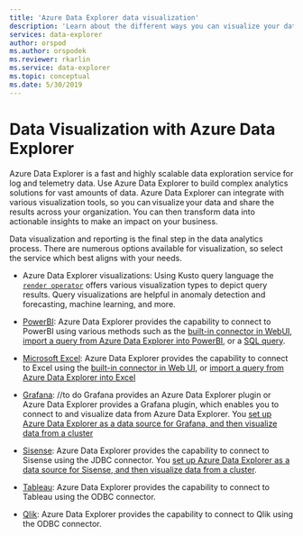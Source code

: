 ```yaml
---
title: 'Azure Data Explorer data visualization'
description: 'Learn about the different ways you can visualize your data in Azure Data Explorer'
services: data-explorer
author: orspod
ms.author: orspodek
ms.reviewer: rkarlin
ms.service: data-explorer
ms.topic: conceptual
ms.date: 5/30/2019
---
```


# Data Visualization with Azure Data Explorer 

Azure Data Explorer is a fast and highly scalable data exploration service for log and telemetry data. Use Azure Data Explorer to build complex analytics solutions for vast amounts of data. Azure Data Explorer can integrate with various visualization tools, so you can visualize your data and share the results across your organization. You can then
transform data into actionable insights to make an impact on your business.

Data visualization and reporting is the final step in the data analytics process. There are numerous options available for visualization, so select the service which best aligns with your needs. 

* Azure Data Explorer visualizations:
Using Kusto query language the [`render operator`](https://docs.microsoft.com/en-us/azure/kusto/query/renderoperator) offers various visualization types to depict query results. Query visualizations are helpful in anomaly detection and forecasting, machine learning, and more.

* [PowerBI](https://powerbi.microsoft.com):
Azure Data Explorer provides the capability to connect to PowerBI using various methods such as the [built-in connector in WebUI](https://docs.microsoft.com/en-us/azure/data-explorer/power-bi-connector), [import a query from Azure Data Explorer into PowerBI](https://docs.microsoft.com/en-us/azure/data-explorer/power-bi-imported-query), or a [SQL query](https://docs.microsoft.com/en-us/azure/data-explorer/power-bi-sql-query).

* [Microsoft Excel](https://products.office.com/en-us/excel):
Azure Data Explorer provides the capability to connect to Excel using the [built-in connector in Web UI](), or [import a query from Azure Data Explorer into Excel]()

* [Grafana](https://grafana.com):
//to do Grafana provides an Azure Data Explorer plugin or Azure Data Explorer provides a Grafana plugin, which enables you to connect to and visualize data from Azure Data Explorer. You [set up Azure Data Explorer as a data source for Grafana, and then visualize data from a cluster](https://docs.microsoft.com/en-us/azure/data-explorer/grafana)

* [Sisense](https://www.sisense.com):
Azure Data Explorer provides the capability to connect to Sisense using the JDBC connector. You [set up Azure Data Explorer as a data source for Sisense, and then visualize data from a cluster](/azure/data-explorer/sisense).

* [Tableau](https://www.tableau.com):
Azure Data Explorer provides the capability to connect to Tableau using the ODBC connector.

* [Qlik](https://www.qlik.com):
Azure Data Explorer provides the capability to connect to Qlik using the ODBC connector.